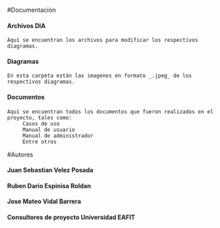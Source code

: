 #Documentación

#### Archivos DIA
	Aquí se encuentran los archivos para modificar los respectivos diagramas.

#### Diagramas
	En esta carpeta están las imagenes en formato _.jpeg_ de los respectivos diagramas.

#### Documentos
	Aquí se encuentran todos los documentos que fueron realizados en el proyecto, tales como:
		 Casos de uso
		 Manual de usuario
		 Manual de administrador
		 Entre otros
		

#Autores

#### Juan Sebastian Velez Posada

#### Ruben Dario Espinisa Roldan

#### Jose Mateo Vidal Barrera

#### Consultores de proyecto Universidad EAFIT
